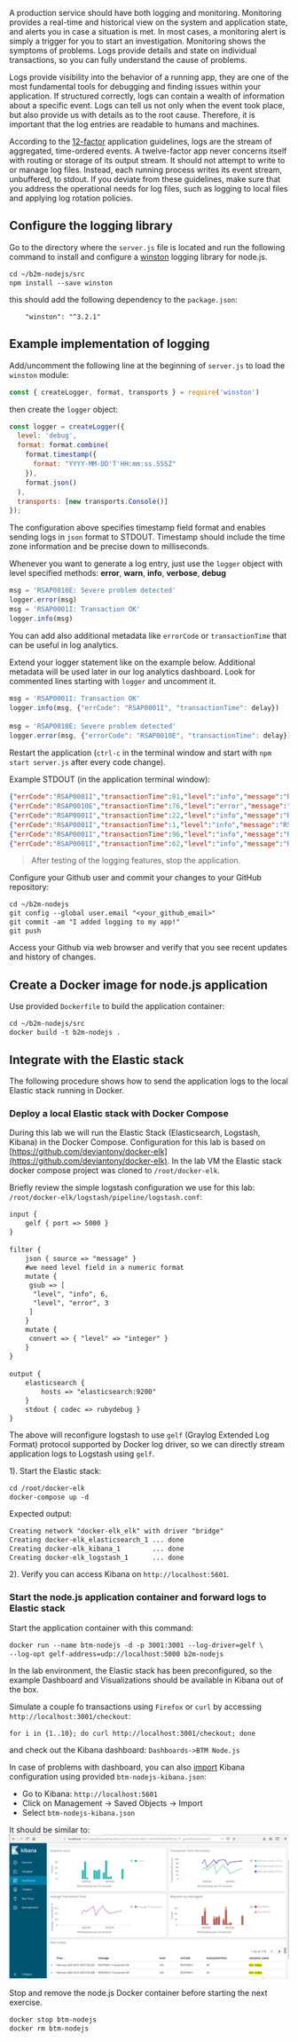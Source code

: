 A production service should have both logging and monitoring. Monitoring provides a real-time and historical view on the system and application state, and alerts you in case a situation is met. In most cases, a monitoring alert is simply a trigger for you to start an investigation. Monitoring shows the symptoms of problems. Logs provide details and state on individual transactions, so you can fully understand the cause of problems.

Logs provide visibility into the behavior of a running app, they are one of the most fundamental tools for debugging and finding issues within your application. If structured correctly, logs can contain a wealth of information about a specific event. Logs can tell us not only when the event took place, but also provide us with details as to the root cause. Therefore, it is important that the log entries are readable to humans and machines. 

According to the [12-factor](https://12factor.net/) application guidelines, logs are the stream of aggregated, time-ordered events. A twelve-factor app never concerns itself with routing or storage of its output stream. It should not attempt to write to or manage log files. Instead, each running process writes its event stream, unbuffered, to stdout. If you deviate from these guidelines, make sure that you address the operational needs for log files, such as logging to local files and applying log rotation policies.


## Configure the logging library

Go to the directory where the `server.js` file is located and run the following command to install and configure a [winston](http://github.com/winstonjs/winston) logging library for node.js.
```
cd ~/b2m-nodejs/src
npm install --save winston
```
this should add the following dependency to the `package.json`:

```
    "winston": "^3.2.1"
```

## Example implementation of logging

Add/uncomment the following line at the beginning of `server.js` to load the `winston` module:

```js
const { createLogger, format, transports } = require('winston')
```
then create the `logger` object:

```js
const logger = createLogger({
  level: 'debug',
  format: format.combine(
    format.timestamp({
      format: "YYYY-MM-DD'T'HH:mm:ss.SSSZ"
    }),
    format.json()
  ),
  transports: [new transports.Console()]
});
```

The configuration above specifies timestamp field format and enables sending logs in `json` format to STDOUT.
Timestamp should include the time zone information and be precise down to milliseconds. 

Whenever you want to generate a log entry, just use the `logger` object with level specified methods: **error**, **warn**, **info**, **verbose**, **debug**

```js
msg = 'RSAP0010E: Severe problem detected'
logger.error(msg)
msg = 'RSAP0001I: Transaction OK'
logger.info(msg)
```

You can add also additional metadata like `errorCode` or `transactionTime` that can be useful in log analytics.

Extend your logger statement like on the example below. Additional metadata will be used later in our log analytics dashboard. Look for commented lines starting with `logger` and uncomment it.

```js
msg = 'RSAP0001I: Transaction OK'
logger.info(msg, {"errCode": "RSAP0001I", "transactionTime": delay})

msg = 'RSAP0010E: Severe problem detected'
logger.error(msg, {"errorCode": "RSAP0010E", "transactionTime": delay})
```

Restart the application (`ctrl-c` in the terminal window and start with `npm start server.js` after every code change). 

Example STDOUT (in the application terminal window):

```json
{"errCode":"RSAP0001I","transactionTime":81,"level":"info","message":"RSAP0001I: Transaction OK","timestamp":"2019-02-27T07:34:49.625Z"}
{"errCode":"RSAP0010E","transactionTime":76,"level":"error","message":"RSAP0010E: Severe problem detected","timestamp":"2019-02-27T07:34:50.008Z"}
{"errCode":"RSAP0001I","transactionTime":22,"level":"info","message":"RSAP0001I: Transaction OK","timestamp":"2019-02-27T07:34:50.325Z"}
{"errCode":"RSAP0001I","transactionTime":1,"level":"info","message":"RSAP0001I: Transaction OK","timestamp":"2019-02-27T07:34:50.620Z"}
{"errCode":"RSAP0001I","transactionTime":96,"level":"info","message":"RSAP0001I: Transaction OK","timestamp":"2019-02-27T07:34:50.871Z"}
{"errCode":"RSAP0001I","transactionTime":62,"level":"info","message":"RSAP0001I: Transaction OK","timestamp":"2019-02-27T07:34:51.156Z"}
```


>After testing of the logging features, stop the application.

Configure your Github user and commit your changes to your GitHub repository:

```
cd ~/b2m-nodejs
git config --global user.email "<your_github_email>"
git commit -am "I added logging to my app!"
git push
```

Access your Github via web browser and verify that you see recent updates and history of changes.

## Create a Docker image for node.js application

Use provided `Dockerfile` to build the application container:

```
cd ~/b2m-nodejs/src
docker build -t b2m-nodejs .
```

## Integrate with the Elastic stack
The following procedure shows how to send the application logs to the local Elastic stack running in Docker.

### Deploy a local Elastic stack with Docker Compose

During this lab we will run the Elastic Stack (Elasticsearch, Logstash, Kibana) in the Docker Compose.
Configuration for this lab is based on [https://github.com/deviantony/docker-elk](https://github.com/deviantony/docker-elk).
In the lab VM the Elastic stack docker compose project was cloned to `/root/docker-elk`.

Briefly review the simple logstash configuration we use for this lab: `/root/docker-elk/logstash/pipeline/logstash.conf`:

```
input {
    gelf { port => 5000 }
}

filter {
    json { source => "message" }
    #we need level field in a numeric format
    mutate {
     gsub => [
      "level", "info", 6,
      "level", "error", 3
     ]
    }
    mutate {
     convert => { "level" => "integer" }
    }
}

output {
    elasticsearch {
        hosts => "elasticsearch:9200"
    }
    stdout { codec => rubydebug }
}
```

The above will reconfigure logstash to use `gelf` (Graylog Extended Log Format) protocol supported by Docker log driver, so we can directly stream application logs to Logstash using `gelf`.

1). Start the Elastic stack:
   
```
cd /root/docker-elk
docker-compose up -d
```
Expected output:
```
Creating network "docker-elk_elk" with driver "bridge"
Creating docker-elk_elasticsearch_1 ... done
Creating docker-elk_kibana_1        ... done
Creating docker-elk_logstash_1      ... done
```
2). Verify you can access Kibana on `http://localhost:5601`.

### Start the node.js application container and forward logs to Elastic stack

Start the application container with this command:

```
docker run --name btm-nodejs -d -p 3001:3001 --log-driver=gelf \
--log-opt gelf-address=udp://localhost:5000 b2m-nodejs
```

In the lab environment, the Elastic stack has been preconfigured, so the example Dashboard and Visualizations should be available in Kibana out of the box. 

Simulate a couple fo transactions using `Firefox` or `curl` by accessing `http://localhost:3001/checkout`:
```
for i in {1..10}; do curl http://localhost:3001/checkout; done
```
and check out the Kibana dashboard: `Dashboards->BTM Node.js`

In case of problems with dashboard, you can also [import](https://www.elastic.co/guide/en/kibana/current/managing-saved-objects.html) Kibana configuration using provided `btm-nodejs-kibana.json`:

- Go to Kibana: `http://localhost:5601`
- Click on Management -> Saved Objects -> Import
- Select `btm-nodejs-kibana.json`

It should be similar to:
![](images/kibana.png)

Stop and remove the node.js Docker container before starting the next exercise.

```
docker stop btm-nodejs
docker rm btm-nodejs
```

